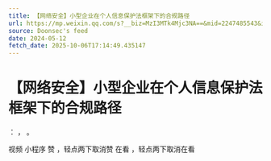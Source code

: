 ```yaml
---
title: 【网络安全】小型企业在个人信息保护法框架下的合规路径
url: https://mp.weixin.qq.com/s?__biz=MzI3MTk4Mjc3NA==&mid=2247485543&idx=1&sn=a20b97b80e8f35ac93883da9f2cc2304
source: Doonsec's feed
date: 2024-05-12
fetch_date: 2025-10-06T17:14:49.435147
---
```


# 【网络安全】小型企业在个人信息保护法框架下的合规路径

：
，
。

视频
小程序
赞
，轻点两下取消赞
在看
，轻点两下取消在看